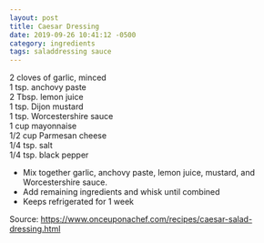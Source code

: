 ```yaml
---
layout: post
title: Caesar Dressing
date: 2019-09-26 10:41:12 -0500
category: ingredients
tags: saladdressing sauce
---
```

<div class="ingredients">
  
<span class="amount">2</span> cloves of <span class="name">garlic, minced  
</span><span class="amount">1 tsp.</span> <span class="name">anchovy paste  
</span><span class="amount">2 Tbsp.</span> <span class="name">lemon juice  
</span><span class="amount">1 tsp.</span> <span class="name">Dijon mustard  
</span><span class="amount">1 tsp.</span> <span class="name">Worcestershire sauce  
</span><span class="amount">1 cup</span> <span class="name">mayonnaise  
</span><span class="amount">1/2 cup</span> <span class="name">Parmesan cheese  
</span><span class="amount">1/4 tsp.</span> <span class="name">salt  
</span><span class="amount">1/4 tsp.</span> <span class="name">black pepper</span>
  
</div>
<ul>
 	<li class="instructions">Mix together garlic, anchovy paste, lemon juice, mustard, and Worcestershire sauce.</li>
 	<li>Add remaining ingredients and whisk until combined</li>
 	<li>Keeps refrigerated for 1 week</li>
</ul>
Source: <a href="https://www.onceuponachef.com/recipes/caesar-salad-dressing.html">https://www.onceuponachef.com/recipes/caesar-salad-dressing.html</a>
